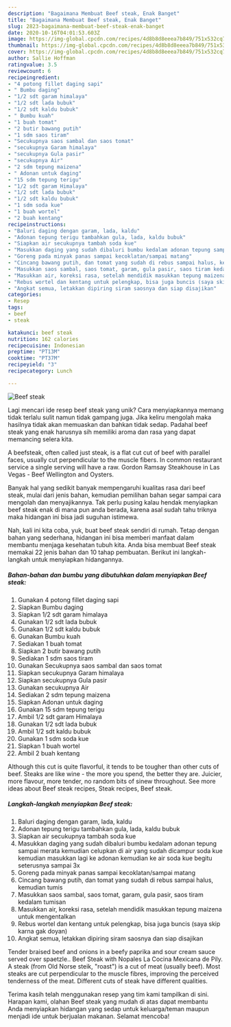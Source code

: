 ```yaml
---
description: "Bagaimana Membuat Beef steak, Enak Banget"
title: "Bagaimana Membuat Beef steak, Enak Banget"
slug: 2823-bagaimana-membuat-beef-steak-enak-banget
date: 2020-10-16T04:01:53.603Z
image: https://img-global.cpcdn.com/recipes/4d8b8d8eeea7b849/751x532cq70/beef-steak-foto-resep-utama.jpg
thumbnail: https://img-global.cpcdn.com/recipes/4d8b8d8eeea7b849/751x532cq70/beef-steak-foto-resep-utama.jpg
cover: https://img-global.cpcdn.com/recipes/4d8b8d8eeea7b849/751x532cq70/beef-steak-foto-resep-utama.jpg
author: Sallie Hoffman
ratingvalue: 3.5
reviewcount: 6
recipeingredient:
- "4 potong fillet daging sapi"
- " Bumbu daging"
- "1/2 sdt garam himalaya"
- "1/2 sdt lada bubuk"
- "1/2 sdt kaldu bubuk"
- " Bumbu kuah"
- "1 buah tomat"
- "2 butir bawang putih"
- "1 sdm saos tiram"
- "Secukupnya saos sambal dan saos tomat"
- "secukupnya Garam himalaya"
- "secukupnya Gula pasir"
- "secukupnya Air"
- "2 sdm tepung maizena"
- " Adonan untuk daging"
- "15 sdm tepung terigu"
- "1/2 sdt garam Himalaya"
- "1/2 sdt lada bubuk"
- "1/2 sdt kaldu bubuk"
- "1 sdm soda kue"
- "1 buah wortel"
- "2 buah kentang"
recipeinstructions:
- "Baluri daging dengan garam, lada, kaldu"
- "Adonan tepung terigu tambahkan gula, lada, kaldu bubuk"
- "Siapkan air secukupnya tambah soda kue"
- "Masukkan daging yang sudah dibaluri bumbu kedalam adonan tepung sampai merata kemudian celupkan di air yang sudah dicampur soda kue kemudian masukkan lagi ke adonan kemudian ke air soda kue begitu seterusnya sampai 3x"
- "Goreng pada minyak panas sampai kecoklatan/sampai matang"
- "Cincang bawang putih, dan tomat yang sudah di rebus sampai halus, kemudian tumis"
- "Masukkan saos sambal, saos tomat, garam, gula pasir, saos tiram kedalam tumisan"
- "Masukkan air, koreksi rasa, setelah mendidik masukkan tepung maizena untuk mengentalkan"
- "Rebus wortel dan kentang untuk pelengkap, bisa juga buncis (saya skip karna gak doyan)"
- "Angkat semua, letakkan dipiring siram saosnya dan siap disajikan"
categories:
- Resep
tags:
- beef
- steak

katakunci: beef steak 
nutrition: 162 calories
recipecuisine: Indonesian
preptime: "PT13M"
cooktime: "PT37M"
recipeyield: "3"
recipecategory: Lunch

---
```



![Beef steak](https://img-global.cpcdn.com/recipes/4d8b8d8eeea7b849/751x532cq70/beef-steak-foto-resep-utama.jpg)

Lagi mencari ide resep beef steak yang unik? Cara menyiapkannya memang tidak terlalu sulit namun tidak gampang juga. Jika keliru mengolah maka hasilnya tidak akan memuaskan dan bahkan tidak sedap. Padahal beef steak yang enak harusnya sih memiliki aroma dan rasa yang dapat memancing selera kita.

A beefsteak, often called just steak, is a flat cut cut of beef with parallel faces, usually cut perpendicular to the muscle fibers. In common restaurant service a single serving will have a raw. Gordon Ramsay Steakhouse in Las Vegas - Beef Wellington and Oysters.

Banyak hal yang sedikit banyak mempengaruhi kualitas rasa dari beef steak, mulai dari jenis bahan, kemudian pemilihan bahan segar sampai cara mengolah dan menyajikannya. Tak perlu pusing kalau hendak menyiapkan beef steak enak di mana pun anda berada, karena asal sudah tahu triknya maka hidangan ini bisa jadi suguhan istimewa.


Nah, kali ini kita coba, yuk, buat beef steak sendiri di rumah. Tetap dengan bahan yang sederhana, hidangan ini bisa memberi manfaat dalam membantu menjaga kesehatan tubuh kita. Anda bisa membuat Beef steak memakai 22 jenis bahan dan 10 tahap pembuatan. Berikut ini langkah-langkah untuk menyiapkan hidangannya.

<!--inarticleads1-->

##### Bahan-bahan dan bumbu yang dibutuhkan dalam menyiapkan Beef steak:

1. Gunakan 4 potong fillet daging sapi
1. Siapkan  Bumbu daging
1. Siapkan 1/2 sdt garam himalaya
1. Gunakan 1/2 sdt lada bubuk
1. Gunakan 1/2 sdt kaldu bubuk
1. Gunakan  Bumbu kuah
1. Sediakan 1 buah tomat
1. Siapkan 2 butir bawang putih
1. Sediakan 1 sdm saos tiram
1. Gunakan Secukupnya saos sambal dan saos tomat
1. Siapkan secukupnya Garam himalaya
1. Siapkan secukupnya Gula pasir
1. Gunakan secukupnya Air
1. Sediakan 2 sdm tepung maizena
1. Siapkan  Adonan untuk daging
1. Gunakan 15 sdm tepung terigu
1. Ambil 1/2 sdt garam Himalaya
1. Gunakan 1/2 sdt lada bubuk
1. Ambil 1/2 sdt kaldu bubuk
1. Gunakan 1 sdm soda kue
1. Siapkan 1 buah wortel
1. Ambil 2 buah kentang


Although this cut is quite flavorful, it tends to be tougher than other cuts of beef. Steaks are like wine - the more you spend, the better they are. Juicier, more flavour, more tender, no random bits of sinew throughout. See more ideas about Beef steak recipes, Steak recipes, Beef steak. 

<!--inarticleads2-->

##### Langkah-langkah menyiapkan Beef steak:

1. Baluri daging dengan garam, lada, kaldu
1. Adonan tepung terigu tambahkan gula, lada, kaldu bubuk
1. Siapkan air secukupnya tambah soda kue
1. Masukkan daging yang sudah dibaluri bumbu kedalam adonan tepung sampai merata kemudian celupkan di air yang sudah dicampur soda kue kemudian masukkan lagi ke adonan kemudian ke air soda kue begitu seterusnya sampai 3x
1. Goreng pada minyak panas sampai kecoklatan/sampai matang
1. Cincang bawang putih, dan tomat yang sudah di rebus sampai halus, kemudian tumis
1. Masukkan saos sambal, saos tomat, garam, gula pasir, saos tiram kedalam tumisan
1. Masukkan air, koreksi rasa, setelah mendidik masukkan tepung maizena untuk mengentalkan
1. Rebus wortel dan kentang untuk pelengkap, bisa juga buncis (saya skip karna gak doyan)
1. Angkat semua, letakkan dipiring siram saosnya dan siap disajikan


Tender braised beef and onions in a beefy paprika and sour cream sauce served over spaetzle.. Beef Steak with Nopales La Cocina Mexicana de Pily. A steak (from Old Norse steik, &#34;roast&#34;) is a cut of meat (usually beef). Most steaks are cut perpendicular to the muscle fibres, improving the perceived tenderness of the meat. Different cuts of steak have different qualities. 

Terima kasih telah menggunakan resep yang tim kami tampilkan di sini. Harapan kami, olahan Beef steak yang mudah di atas dapat membantu Anda menyiapkan hidangan yang sedap untuk keluarga/teman maupun menjadi ide untuk berjualan makanan. Selamat mencoba!
